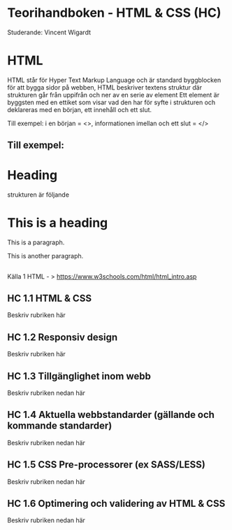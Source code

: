 # Teorihandboken - HTML & CSS (HC)
Studerande: Vincent Wigardt

# HTML
HTML står för Hyper Text Markup Language och är standard byggblocken för att bygga sidor på webben, HTML beskriver textens struktur där strukturen går från uppifrån och ner av en serie av element
Ett element är byggsten med en ettiket som visar vad den har för syfte i strukturen och deklareras med en början, ett innehåll och ett slut. 

Till exempel: i en början = <>, informationen imellan och ett slut = </> 

## Till exempel: <h1>Heading</h1>


 strukturen är följande

<html>
<head>
<title>Page Title</title>
</head>
<body>
<h1>This is a heading</h1>
<p>This is a paragraph.</p>
<p>This is another paragraph.</p>
</body>
</html>



##


 








Källa 1 HTML - > https://www.w3schools.com/html/html_intro.asp

## HC 1.1 HTML & CSS
Beskriv rubriken här

## HC 1.2 Responsiv design
Beskriv rubriken här

## HC 1.3 Tillgänglighet inom webb
Beskriv rubriken nedan här

## HC 1.4 Aktuella webbstandarder (gällande och kommande standarder)
Beskriv rubriken nedan här

## HC 1.5 CSS Pre-processorer (ex SASS/LESS)
Beskriv rubriken nedan här

## HC 1.6 Optimering och validering av HTML & CSS
Beskriv rubriken nedan här
